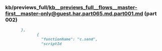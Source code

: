 ### kb/previews_full/kb__previews_full__flows__master-first__master-only@guest.har.part065.md.part001.md (part 002)

```md
       },
              {
                "functionName": "c.send",
                "scriptId
```

```
